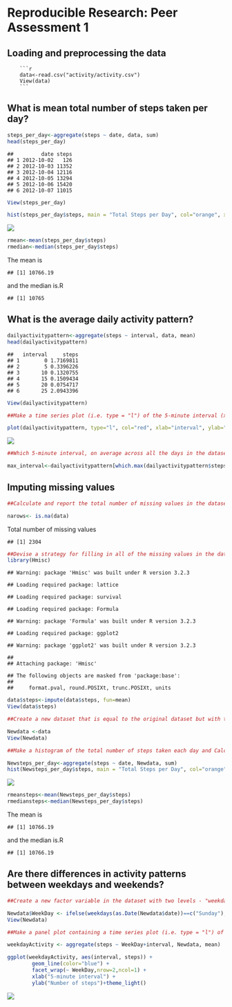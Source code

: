 # Reproducible Research: Peer Assessment 1


## Loading and preprocessing the data

      
        
        ```r
        data<-read.csv("activity/activity.csv")			
        View(data)					
        ```

## What is mean total number of steps taken per day?


```r
steps_per_day<-aggregate(steps ~ date, data, sum)		
head(steps_per_day)					
```

```
##         date steps
## 1 2012-10-02   126
## 2 2012-10-03 11352
## 3 2012-10-04 12116
## 4 2012-10-05 13294
## 5 2012-10-06 15420
## 6 2012-10-07 11015
```

```r
View(steps_per_day)					

hist(steps_per_day$steps, main = "Total Steps per Day", col="orange", xlab = "No. of Steps")
```

![](PA1_template_files/figure-html/unnamed-chunk-2-1.png)

```r
rmean<-mean(steps_per_day$steps)			
rmedian<-median(steps_per_day$steps)			
```
The mean is					

```
## [1] 10766.19
```
and the median is.R					

```
## [1] 10765
```


## What is the average daily activity pattern?

```r
dailyactivitypattern<-aggregate(steps ~ interval, data, mean)	
head(dailyactivitypattern)				
```

```
##   interval     steps
## 1        0 1.7169811
## 2        5 0.3396226
## 3       10 0.1320755
## 4       15 0.1509434
## 5       20 0.0754717
## 6       25 2.0943396
```

```r
View(dailyactivitypattern)				

##Make a time series plot (i.e. type = "l") of the 5-minute interval (x-axis) and the average number of steps taken, averaged across all days (y-axis)

plot(dailyactivitypattern, type="l", col="red", xlab="interval", ylab="steps",main = "Daily Activity pattern")
```

![](PA1_template_files/figure-html/unnamed-chunk-5-1.png)

```r
##Which 5-minute interval, on average across all the days in the dataset, contains the maximum number of steps?

max_interval<-dailyactivitypattern[which.max(dailyactivitypattern$steps), 1]
```


## Imputing missing values




```r
##Calculate and report the total number of missing values in the dataset (i.e. the total number of rows with NAs)

narows<- is.na(data)					
```
Total number of missing values				

```
## [1] 2304
```

```r
##Devise a strategy for filling in all of the missing values in the dataset. The strategy does not need to be sophisticated. For example, you could use the mean/median for that day, or the mean for that 5-minute interval, etc.
library(Hmisc)					
```

```
## Warning: package 'Hmisc' was built under R version 3.2.3
```

```
## Loading required package: lattice
```

```
## Loading required package: survival
```

```
## Loading required package: Formula
```

```
## Warning: package 'Formula' was built under R version 3.2.3
```

```
## Loading required package: ggplot2
```

```
## Warning: package 'ggplot2' was built under R version 3.2.3
```

```
## 
## Attaching package: 'Hmisc'
```

```
## The following objects are masked from 'package:base':
## 
##     format.pval, round.POSIXt, trunc.POSIXt, units
```

```r
data$steps<-impute(data$steps, fun=mean)		
View(data$steps)					
```

```r
##Create a new dataset that is equal to the original dataset but with the missing data filled in.

Newdata <-data					
View(Newdata)					
```

```r
##Make a histogram of the total number of steps taken each day and Calculate and report the mean and median total number of steps taken per day. Do these values differ from the estimates from the first part of the assignment? What is the impact of imputing missing data on the estimates of the total daily number of steps?

Newsteps_per_day<-aggregate(steps ~ date, Newdata, sum)	
hist(Newsteps_per_day$steps, main = "Total Steps per Day", col="orange", xlab = "No. of Steps")
```

![](PA1_template_files/figure-html/unnamed-chunk-10-1.png)

```r
rmeansteps<-mean(Newsteps_per_day$steps)		
rmediansteps<-median(Newsteps_per_day$steps)		
```
The mean is					

```
## [1] 10766.19
```
and the median is.R					

```
## [1] 10766.19
```
## Are there differences in activity patterns between weekdays and weekends?


```r
##Create a new factor variable in the dataset with two levels - "weekday" and "weekend" indicating whether a given date is a weekday or weekend day.

Newdata$WeekDay <- ifelse(weekdays(as.Date(Newdata$date))==c("Sunday"), "weekend", "weekday")
View(Newdata)					
```


```r
##Make a panel plot containing a time series plot (i.e. type = "l") of the 5-minute interval (x-axis) and the average number of steps taken, averaged across all weekday days or weekend days (y-axis). 

weekdayActivity <- aggregate(steps ~ WeekDay+interval, Newdata, mean)

ggplot(weekdayActivity, aes(interval, steps)) + 		
        geom_line(color="blue") + 				
        facet_wrap(~ WeekDay,nrow=2,ncol=1) +		
        xlab("5-minute interval") + 				
        ylab("Number of steps")+theme_light()			
```

![](PA1_template_files/figure-html/unnamed-chunk-14-1.png)
